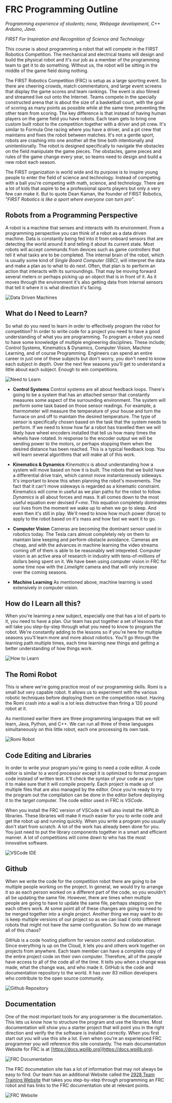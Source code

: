 # FRC Programming Outline
*Programming experience of students; none, Webpage development, C++ Arduino, Java.*

*FIRST For Inspiration and Recognition of Science and Technology*

This course is about programming a robot that will compete in the FIRST Robotics Competition.  The mechanical and electrical teams will design and build the physical robot and it's our job as a member of the programming team to get it to do something.  Without us, the robot will be sitting in the middle of the game field doing nothing.

The FIRST Robotics Competition (FRC) is setup as a large sporting event. So there are cheering crowds, match commentators, and large event screens that display the game scores and team rankings. The event is also filmed and streamed live out onto the Internet.  Teams compete in the specially constructed arena that is about the size of a basketball court, with the goal of scoring as many points as possible while at the same time preventing the other team from scoring.  The key difference is that instead of having human players on the game field you have robots.  Each team gets to bring one custom built robot to the competition together with a driver and pit crew. It's similar to Formula One racing where you have a driver, and a pit crew that maintains and fixes the robot between matches. It's not a gentle sport, robots are crashing into one another all the time both intentionally and unintentionally.  The robot is designed specifically to navigate the obstacles on the field manipulate the game pieces. The obstacles, game pieces and rules of the game change every year, so teams need to design and build a new robot each season.

The FIRST organization is world wide and its purpose is to inspire young people to enter the field of science and technology.  Instead of competing with a ball you're competing with math, science, and technology.  There are a lot of kids that aspire to be a professional sports players but only a very few can make it.  But to quote Dean Kaman, the founder of FIRST Robotics, *"FIRST Robotics is like a sport where everyone can turn pro"*.  

## Robots from a Programming Perspective
A robot is a machine that senses and interacts with its environment.  From a programming perspective you can think of a robot as a data driven machine.  Data is constantly being fed into it from onboard sensors that are detecting the world around it and telling it about its current state.  Most robots will accept commands from devices such as game controllers that tell it what tasks are to be completed.  The internal brain of the robot, which is usually some kind of *Single Board Computer (SBC)*, will interpret the data and make a plan as to what to do next.  Often, that plan is to perform an action that interacts with its surroundings.  That may be moving forward several meters or perhaps picking up an object that is in front of it.  As it moves through the environment it's also getting data from internal sensors that tell it where it is what direction it's facing.

![Data Driven Machines](../images/CourseIntroduction/CourseIntroduction.001.jpeg)

## What do I Need to Learn?

So what do you need to learn in order to effectively program the robot for competition?  In order to write code for a project you need to have a good understanding of what you are programming.  To program a robot you need to have some knowledge of multiple engineering disciplines.  These include; Control Systems, Kinematics & Dynamics, Computer Vision, Machine Learning, and of course Programming.  Engineers can spend an entire career in just one of these subjects but don't worry, you don't need to know each subject in depth.  Over the next few seasons you'll get to understand a little about each subject.  Enough to win competitions.

![Need to Learn](../images/CourseIntroduction/CourseIntroduction.002.jpeg)

- **Control Systems**
Control systems are all about feedback loops.  There's going to be a system that has an attached sensor that constantly measures some aspect of the surrounding environment.  The system will perform some task based on those sensor readings.  For example, a thermometer will measure the temperature of your house and turn the furnace on and off to maintain the desired temperature.  The type of sensor is specifically chosen based on the task that the system needs to perform. If we need to know how far a robot has travelled then we will likely have wheel encoders installed that tell us how many times the wheels have rotated.  In response to the encoder output we will be sending power to the motors, or perhaps stopping them when the desired distance has been reached.  This is a typical feedback loop.  You will learn several algorithms that will make all of this work.

- **Kinematics & Dynamics**
*Kinematics* is about understanding how a system will move based on how it is built.  The robots that we build have a differential drive train, which cannot move instantaneously sideways.  It's important to know this when planning the robot's movements.  The fact that it can't move sideways is regarded as a kinematic constraint.  Kinematics will come in useful as we plan paths for the robot to follow.  *Dynamics* is all about forces and mass.  It all comes down to the most useful equation ever devised *F=ma*.  This equation completely dominates our lives from the moment we wake up to when we go to sleep. And even then it's still in play. We'll need to know how much power (force) to apply to the robot based on it's mass and how fast we want it to go.  

- **Computer Vision**
Cameras are becoming the dominant sensor used in robotics today.  The Tesla cars almost completely rely on them to maintain lane keeping and perform obstacle avoidance.  Cameras are cheap, and with the advances in machine learning the video streams coming off of them is able to be reasonably well intepreted.  Computer vision is an active area of research in industry with tens-of-millions of dollars being spent on it.  We have been using computer vision in FRC for some time now with the *Limelight* camera and that will only increase over the coming seasons.

- **Machine Learning**
As mentioned above, machine learning is used extensively in computer vision.  

## How do I Learn all this?
When you're learning a new subject, especially one that has a lot of parts to it, you need to have a plan.  Our team has put together a set of lessons that will take you step-by-step through what you need to know to program the robot.  We're constantly adding to the lessons so if you're here for multiple seasons you'll learn more and more about robotics.  You'll go through the learning path multiple times, each time learning new things and getting a better understanding of how things work.

![How to Learn](../images/CourseIntroduction/CourseIntroduction.003.jpeg)

## The Romi Robot

This is where we're going practice most of our programming skills.  Romi is a small but very capable robot.  It allows us to experiment with the various robotic techniques before deploying them on the competition robot.  Having the Romi crash into a wall is a lot less distructive than firing a 120 pound robot at it.

As mentioned earlier there are three programming languages that we will learn, Java, Python, and C++.  We can run all three of these languages simultaneously on this little robot, each one processing its own task.

![Romi Robot](../images/CourseIntroduction/CourseIntroduction.004.jpeg)

## Code Editing and Libraries
In order to write your program you're going to need a code editor.  A code editor is similar to a word processor except it is optimized to format program code instead of written text. It'll check the syntax of your code as you type it to make sure that it will compile properly. Each project is made up of multiple files that are also managed by the editor.  Once you're ready to try the program  out the compilation can be done in the editor before deploying it to the target computer.  The code editor used in FRC is *VSCode*.

When you install the FRC version of VSCode it will also install the *WPILib* libraries.  These libraries will make it much easier for you to write code and get the robot up and running quickly.  When you write a program you usually don't start from scratch.  A lot of the work has already been done for you.  You just need to put the library components together in a smart and efficient manner.  A lot of competitions will come down to who has the most innovative software.

![VSCode IDE](../images/CourseIntroduction/CourseIntroduction.009.jpeg)

## Github
When we write the code for the competition robot there are going to be multiple people working on the project.  In general, we would try to arrange it so as each person worked on a different part of the code, so you wouldn't all be updating the same file.  However, there are times when multiple people are going to have to update the same file, perhaps stepping on the each others work. At some point all of these changes are going to need to be merged together into a single project. Another thing we may want to do is keep multiple versions of our project so as we can load it onto different robots that might not have the same configuration.  So how do we manage all of this chaos?  

GitHub is a code hosting platform for version control and collaboration. Since everything is up on the Cloud, it lets you and others work together on projects from anywhere. Each team member can have a complete copy of the entire project code on their own computer. Therefore, all of the people have access to all of the code all of the time. It tells you when a change was made, what the change was, and who made it.  GitHub is the code and documentation repository to the world.  It has over 83 million developers who contribute to the open source community. 

![Github Repository](../images/CourseIntroduction/CourseIntroduction.010.jpeg)

## Documentation
One of the most important tools for any programmer is the documentation.  This lets us know how to structure the program and use the libraries.  Most documentation will show you a starter project that will point you in the right direction and verify the the software is installed correctly. When you first start out you will use this site a lot.  Even when you're an experienced FRC programmer you will reference this site constantly.  The main documentation Website for FRC is at [https://docs.wpilib.org](https://docs.wpilib.org).

![FRC Documentation](../images/CourseIntroduction/CourseIntroduction.011.jpeg)

The FRC documetation site has a lot of information that may not always be easy to find.  Our team has an additional Website called the [2928 Team Training Website](https://2928-frc-programmer-training.readthedocs.io/en/latest/) that takes you step-by-step through programming an FRC robot and has links to the FRC documentation site at relevant points. 

![FRC Website](../images/CourseIntroduction/CourseIntroduction.012.jpeg)
